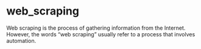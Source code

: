 # web_scraping
Web scraping is the process of gathering information from the Internet. However, the words “web scraping” usually refer to a process that involves automation. 
